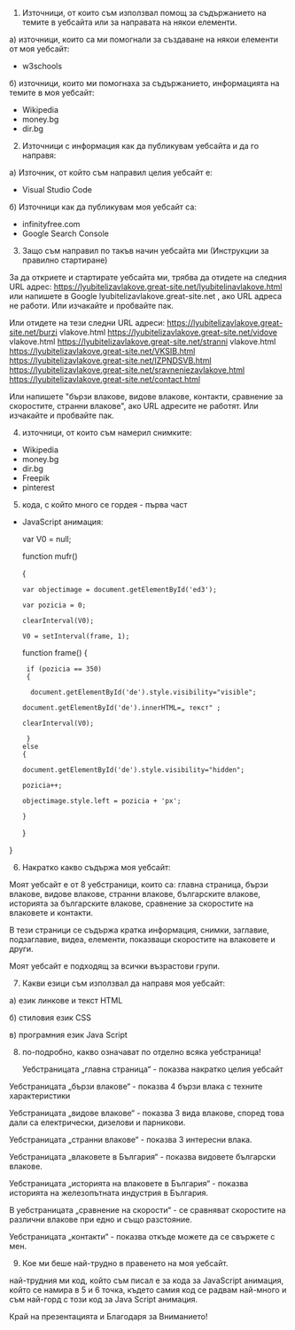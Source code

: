 1. Източници, от които съм използвал помощ за съдържанието на темите в уебсайта или за направата на  някои елементи.

а) източници, които са ми помогнали за създаване на някои елементи от моя уебсайт:
- w3schools

б) източници, които ми помогнаха за съдържанието, информацията на темите в моя уебсайт:
- Wikipedia
- money.bg
- dir.bg

2. Източници с информация как да публикувам уебсайта и да го направя:

а) Източник, от който съм направил целия уебсайт е:
- Visual Studio Code

б) Източници как да публикувам моя уебсайт са:
- infinityfree.com
- Google Search Console

3. Защо съм направил по такъв начин уебсайта ми (Инструкции за правилно стартиране)

За да откриете и стартирате уебсайта ми, трябва да отидете на следния URL адрес: https://lyubitelizavlakove.great-site.net/lyubitelinavlakove.html   или напишете в Google  lyubitelizavlakove.great-site.net , ако URL адреса не работи. Или изчакайте и пробвайте пак.

Или отидете на тези следни URL адреси: https://lyubitelizavlakove.great-site.net/burzi vlakove.html 
https://lyubitelizavlakove.great-site.net/vidove vlakove.html
https://lyubitelizavlakove.great-site.net/stranni vlakove.html
https://lyubitelizavlakove.great-site.net/VKSIB.html
https://lyubitelizavlakove.great-site.net/IZPNDSVB.html
https://lyubitelizavlakove.great-site.net/sravneniezavlakove.html
https://lyubitelizavlakove.great-site.net/contact.html

Или напишете "бързи влакове, видове влакове, контакти, сравнение за скоростите, странни влакове", ако URL адресите не работят. Или изчакайте и пробвайте пак.

4. източници, от които съм намерил снимките:

- Wikipedia
- money.bg
- dir.bg
- Freepik
- pinterest

5. кода, с който много се гордея - първа част 

- JavaScript анимация:
  
     var V0 = null;
  
     function mufr()
  
     {

      var objectimage = document.getElementById('ed3');
  
      var pozicia = 0;
  
      clearInterval(V0);
  
      V0 = setInterval(frame, 1);
  
     function frame()
     {
  
       if (pozicia == 350)
       {
  
        document.getElementById('de').style.visibility="visible";
  
      document.getElementById('de').innerHTML=„ текст" ;
  
      clearInterval(V0);
  
       } 
      else 
      {

      document.getElementById('de').style.visibility="hidden";
      
      pozicia++; 
      
      objectimage.style.left = pozicia + 'px'; 
      
      }
  
   }

}

6. Накратко какво съдържа моя уебсайт:

Моят уебсайт е от 8 уебстраници, които са: главна страница, бързи влакове, видове влакове, странни влакове, българските влакове, историята за българските влакове, сравнение за скоростите на влаковете и контакти.

В тези страници се съдържа кратка информация, снимки, заглавие, подзаглавие, видеа, елементи, показващи скоростите на влаковете и други.

Моят уебсайт е подходящ за всички възрастови групи.

7. Какви езици съм използвал да направя моя уебсайт:

а) език линкове и текст HTML

б) стиловия език CSS
  
в) програмния език Java Script

8. по-подробно, какво означават по отделно всяка уебстраница!

    Уебстраницата „главна страница“ - показва накратко целия уебсайт
   
Уебстраницата „бързи влакове“ - показва 4 бързи влака с техните характеристики

Уебстраницата „видове влакове“ - показва 3 вида влакове, според това дали са електрически, дизелови и парникови.

Уебстраницата „странни влакове“ - показва 3 интересни влака.

Уебстраницата „влаковете в България“ - показва видовете български влакове.

Уебстраницата „историята на влаковете в България“ - показва историята на железопътната индустрия в България.

В уебстраницата „сравнение на скорости“ - се сравняват скоростите на различни влакове при едно и също разстояние.

Уебстраницата „контакти“ - показва откъде можете да се свържете с мен.  

9. Кое ми беше най-трудно в правенето на  моя уебсайт.

най-трудния ми код, който съм писал е за кода за JavaScript анимация, който се намира в 5 и 6 точка, където самия код се радвам най-много и съм най-горд с този код за Java Script анимация.


Край на презентацията и Благодаря за Вниманието!
